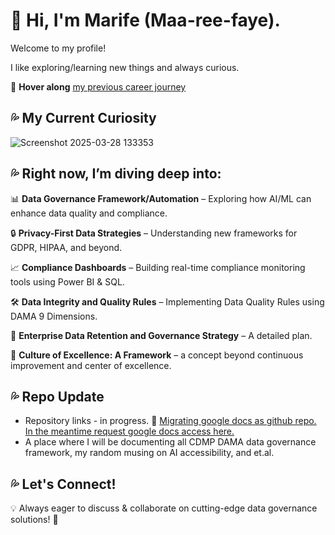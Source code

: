 # 👀 Hi, I'm Marife (Maa-ree-faye).   

Welcome to my profile!  

I like exploring/learning new things and always curious.  

🔗 **Hover along** [my previous career journey](https://public.tableau.com/app/profile/marife.domanski/viz/MarifeDomanskiWorkStory)

## 💦 My Current Curiosity  
![Screenshot 2025-03-28 133353](https://github.com/user-attachments/assets/96005b22-4bd8-4854-879d-91afd087496e)
## 💦 Right now, I’m diving deep into:    
📊 **Data Governance Framework/Automation** – Exploring how AI/ML can enhance data quality and compliance.

🔒 **Privacy-First Data Strategies** – Understanding new frameworks for GDPR, HIPAA, and beyond. 

📈 **Compliance Dashboards** – Building real-time compliance monitoring tools using Power BI & SQL.  

🛠️ **Data Integrity and Quality Rules** – Implementing Data Quality Rules using DAMA 9 Dimensions.

📂 **Enterprise Data Retention and Governance Strategy** – A detailed plan.

🎯 **Culture of Excellence: A Framework** – a concept beyond continuous improvement and center of excellence.

## 💦 Repo Update  
- Repository links - in progress. 🔗 [Migrating google docs as github repo. In the meantime request google docs access here.](https://drive.google.com/drive/folders/1VQqCaFLQJ4ULJfB_YsWw4q4A_H4c7vqm?usp=sharing)
- A place where I will be documenting all CDMP DAMA data governance framework, my random musing on AI accessibility, and et.al.
## 💦 Let's Connect!  
💡 Always eager to discuss & collaborate on cutting-edge data governance solutions! 🚀  



